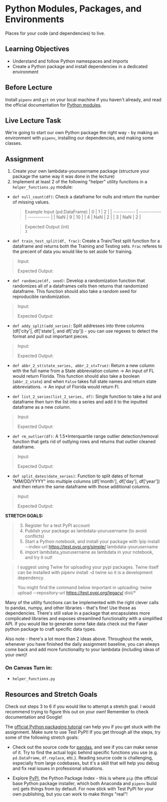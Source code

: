 # Python Modules, Packages, and Environments

Places for your code (and dependencies) to live.

## Learning Objectives

- Understand and follow Python namespaces and imports
- Create a Python package and install dependencies in a dedicated environment

## Before Lecture

Install `pipenv` and `git` on your local machine if you haven't already, and
read the official documentation for
[Python modules](https://docs.python.org/3.7/tutorial/modules.html).

## Live Lecture Task

We're going to start our own Python package the right way - by making an
environment with `pipenv`, installing our dependencies, and making some classes.

## Assignment

1) Create your own lambdata-yourusername package (structure your package the same way it was done in the lecture)  
2) Implement at least 2 of the following "helper" utility functions in a `helper_functions.py` module:

* `def null_count(df)`: Check a dataframe for nulls and return the number of missing values.

  > Example Input (pd.DataFrame)
  > | 0           | 1           | 2           |
  > | ----------- | ----------- | ----------- |
  > | NaN         | 9           | 10          |
  > | 4           | NaN         | 2           |
  > | 3           | NaN         | 2           |

  > Expected Output (int)  
  > `3`
* `def train_test_split(df, frac)`: Create a Train/Test split function for a dataframe and returns both the Training and Testing sets. `Frac` referes to the precent of data you would like to set aside for training.
> Input: 
>
>
> Expected Output:
* `def randomize(df, seed)`: Develop a randomization function that randomizes all of a dataframes cells then returns that randomized dataframe. This function should also take a random seed for reproducible randomization.
> Input: 
>
>
> Expected Output:
* `def addy_split(add_series)`: Split addresses into three columns (df['city'], df['state'], and df['zip']) - you can use regexes to detect the format and pull out important pieces.
> Input: 
>
>
> Expected Output:
* `def abbr_2_st(state_series, abbr_2_st=True)`: Return a new column with the full name from a State abbreviation column -> An input of FL would return Florida. This function should also take a boolean (`abbr_2_state`) and when `False` takes full state names and return state abbreviations. -> An input of Florida would return Fl.

* `def list_2_series(list_2_series, df)`: Single function to take a list and dataframe then turn the list into a series and add it to the inputted dataframe as a new column.
> Input: 
>
>
> Expected Output:
* `def rm_outlier(df)`: A 1.5*Interquartile range outlier detection/removal function that gets rid of outlying rows and returns that outlier cleaned dataframe.
> Input: 
>
>
> Expected Output:
* `def split_dates(date_series)`: Function to split dates of format "MM/DD/YYYY" into multiple columns (df['month'], df['day'], df['year']) and then return the same dataframe with those additional columns.
> Input: 
>
>
> Expected Output:

**STRETCH GOALS:**
> 3) Register for a test PyPI account
> 4) Publish your package as lambdata-yourusername (to avoid conflicts)
> 5) Start a Python notebook, and install your package with
> !pip install --index-url https://test.pypi.org/simple/ lambdata-yourusername
> 6) import lambdata_yourusername as lambdata in your notebook, and try it out!

> I suggest using Twine for uploading your pypi packages. 
> Twine itself can be installed with pipenv install -d twine so it is a
> development dependency.

> You might find the command below important in uploading:
> twine upload --repository-url https://test.pypi.org/legacy/ dist/*

Many of the utility functions can be implemented with the right clever calls
to pandas, numpy, and other libraries - that's fine! Use those as
dependencies. There's still value in a package that encapsulates more
complicated libraries and exposes streamlined functionality with a simplified
API. If you would like to generate some fake data check out the Faker python package to craft specific data types.

Also note - there's a lot more than 2 ideas above. Throughout the week, whenever you have finished the daily assignment baseline, you can always come back and add more functionality to your lambdata (including ideas of your own)!

### On Canvas Turn in:
* `helper_functions.py`

## Resources and Stretch Goals

Check out steps 3 to 6 if you would like to attempt a stretch goal. I would recommend trying to figure this out on your own! Remember to check documentation and Google!

The [official Python packaging tutorial](https://packaging.python.org/tutorials/packaging-projects/)
can help you if you get stuck with the assignment. Make sure to use Test PyPI!
If you get through all the steps, try some of the following stretch goals:

- Check out the source code for [pandas](https://github.com/pandas-dev/pandas),
  and see if you can make sense of it. Try to find the actual logic behind
  specific functions you use (e.g. `pd.DataFrame`, `df.replace`, etc.). Reading
  source code is challenging, especially from large codebases, but it's a skill
  that will help you debug and fix real issues in professional situations.

- Explore [PyPI](https://pypi.org), the Python Package Index - this is where
  `pip` (the official base Python package installer, which both Anaconda and
  `pipenv` build on) gets things from by default. For now stick with Test PyPI
  for your own publishing, but you can work to make things "real"!

